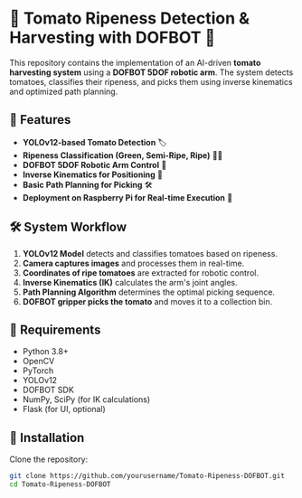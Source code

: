 # 🍅 Tomato Ripeness Detection & Harvesting with DOFBOT 🤖  

This repository contains the implementation of an AI-driven **tomato harvesting system** using a **DOFBOT 5DOF robotic arm**. The system detects tomatoes, classifies their ripeness, and picks them using inverse kinematics and optimized path planning.

## 🚀 Features  
- **YOLOv12-based Tomato Detection** 🏷️  
- **Ripeness Classification (Green, Semi-Ripe, Ripe)** 🌱🍅  
- **DOFBOT 5DOF Robotic Arm Control** 🤖  
- **Inverse Kinematics for Positioning** 🔄  
- **Basic Path Planning for Picking** 🛠️  
- **Deployment on Raspberry Pi for Real-time Execution** 🎥  

## 🛠️ System Workflow  
1. **YOLOv12 Model** detects and classifies tomatoes based on ripeness.  
2. **Camera captures images** and processes them in real-time.  
3. **Coordinates of ripe tomatoes** are extracted for robotic control.  
4. **Inverse Kinematics (IK)** calculates the arm's joint angles.  
5. **Path Planning Algorithm** determines the optimal picking sequence.  
6. **DOFBOT gripper picks the tomato** and moves it to a collection bin.  

## 📌 Requirements  
- Python 3.8+  
- OpenCV  
- PyTorch  
- YOLOv12  
- DOFBOT SDK  
- NumPy, SciPy (for IK calculations)  
- Flask (for UI, optional)  

## 🔧 Installation  
Clone the repository:  
```bash
git clone https://github.com/yourusername/Tomato-Ripeness-DOFBOT.git
cd Tomato-Ripeness-DOFBOT

